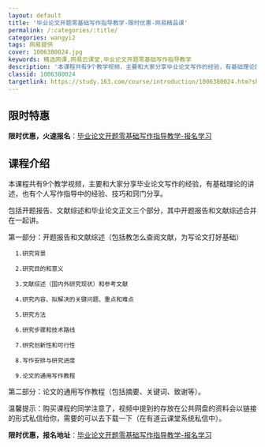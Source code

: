 ```yaml
---
layout: default
title: '毕业论文开题零基础写作指导教学-限时优惠-网易精品课'
permalink: /:categories/:title/
categories: wangyi2
tags: 网易提供
cover: 1006380024.jpg
keywords: 精选网课,网易云课堂,毕业论文开题零基础写作指导教学
description: '本课程共有9个教学视频，主要和大家分享毕业论文写作的经验，有基础理论的讲述，也有个人写作指导中的经验、技巧和窍门分享。包'
classid: 1006380024
targetlink: https://study.163.com/course/introduction/1006380024.htm?share=1&shareId=1025206652&utm_campaign=share&utm_medium=iphoneShare&utm_source=&utm_u=1025206652
---
```


## 限时特惠

**限时优惠，火速报名**：[毕业论文开题零基础写作指导教学-报名学习](https://study.163.com/course/introduction/1006380024.htm?share=1&shareId=1025206652&utm_campaign=share&utm_medium=iphoneShare&utm_source=&utm_u=1025206652)

## 课程介绍

本课程共有9个教学视频，主要和大家分享毕业论文写作的经验，有基础理论的讲述，也有个人写作指导中的经验、技巧和窍门分享。

 包括开题报告、文献综述和毕业论文正文三个部分，其中开题报告和文献综述合并在一起讲。



第一部分：开题报告和文献综述（包括教怎么查阅文献，为写论文打好基础）

      1.研究背景

      2.研究目的和意义

      3.文献综述（国内外研究现状）和参考文献

      4.研究内容、拟解决的关键问题、重点和难点

      5.研究方法

      6.研究步骤和技术路线

      7.研究创新性和可行性

      8.写作安排与研究进度

      9.论文的通用写作教程

 第二部分：论文的通用写作教程（包括摘要、关键词、致谢等）。



温馨提示：购买课程的同学注意了，视频中提到的存放在公共网盘的资料会以链接的形式私信给你，需要的可以去下载一下（在有道云课堂系统私信中）。

**限时优惠，报名地址**：[毕业论文开题零基础写作指导教学-报名学习](https://study.163.com/course/introduction/1006380024.htm?share=1&shareId=1025206652&utm_campaign=share&utm_medium=iphoneShare&utm_source=&utm_u=1025206652)

